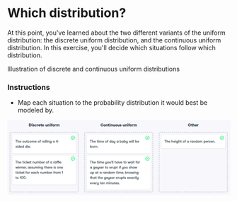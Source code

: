 # Which distribution?
At this point, you've learned about the two different variants of the uniform distribution: the discrete uniform distribution, and the continuous uniform distribution. In this exercise, you'll decide which situations follow which distribution.

Illustration of discrete and continuous uniform distributions

### Instructions

* Map each situation to the probability distribution it would best be modeled by.

![alt text](Which-distribution.png)
